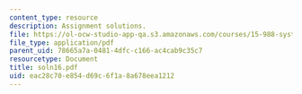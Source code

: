 ```yaml
---
content_type: resource
description: Assignment solutions.
file: https://ol-ocw-studio-app-qa.s3.amazonaws.com/courses/15-988-system-dynamics-self-study-fall-1998-spring-1999/eac28c70e854d69c6f1a8a678eea1212_soln16.pdf
file_type: application/pdf
parent_uid: 78665a7a-0481-4dfc-c166-ac4cab9c35c7
resourcetype: Document
title: soln16.pdf
uid: eac28c70-e854-d69c-6f1a-8a678eea1212
---
```

